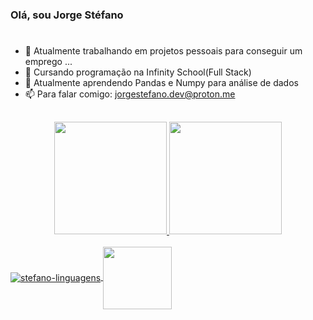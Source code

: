 ### Olá, sou Jorge Stéfano
#

- 🔭 Atualmente trabalhando em projetos pessoais para conseguir um emprego ...
- 🌱 Cursando programação na Infinity School(Full Stack)
- 👯 Atualmente aprendendo Pandas e Numpy para análise de dados
- 📫 Para falar comigo: jorgestefano.dev@proton.me
 ##
<div align="center">
  <a href="https://github.com/jorgestefanodev">
  <img height="180em" src="https://github-readme-stats.vercel.app/api?username=jorgestefanodev&show_icons=true&theme=algolia&include_all_commits=true&count_private=true"/> <img height="180em" src="https://github-readme-stats.vercel.app/api/top-langs/?username=jorgestefanodev&layout=compact&langs_count=7&theme=algolia"/>
</div>
<div style="display: inline_block"><br>
  <img align="center" alt="stefano-linguagens" src="https://skills.thijs.gg/icons?i=python,mysql">
  <img align="center" height="100" width="110" src="https://cdn.jsdelivr.net/gh/devicons/devicon/icons/sqlalchemy/sqlalchemy-original-wordmark.svg" />
</div>
  
